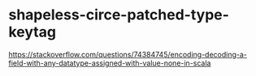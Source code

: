 # shapeless-circe-patched-type-keytag
https://stackoverflow.com/questions/74384745/encoding-decoding-a-field-with-any-datatype-assigned-with-value-none-in-scala
